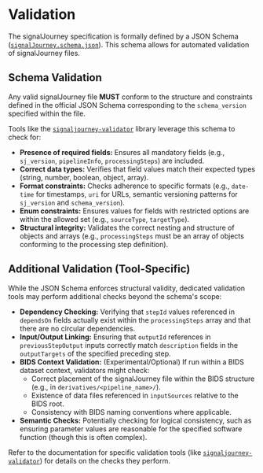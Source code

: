 # Validation

The signalJourney specification is formally defined by a JSON Schema ([`signalJourney.schema.json`](https://github.com/signalJourney/signalJourney/blob/main/schema/signalJourney.schema.json)). This schema allows for automated validation of signalJourney files.

## Schema Validation

Any valid signalJourney file **MUST** conform to the structure and constraints defined in the official JSON Schema corresponding to the `schema_version` specified within the file.

Tools like the [`signaljourney-validator`](../guides/validator_python.md) library leverage this schema to check for:

*   **Presence of required fields:** Ensures all mandatory fields (e.g., `sj_version`, `pipelineInfo`, `processingSteps`) are included.
*   **Correct data types:** Verifies that field values match their expected types (string, number, boolean, object, array).
*   **Format constraints:** Checks adherence to specific formats (e.g., `date-time` for timestamps, `uri` for URLs, semantic versioning patterns for `sj_version` and `schema_version`).
*   **Enum constraints:** Ensures values for fields with restricted options are within the allowed set (e.g., `sourceType`, `targetType`).
*   **Structural integrity:** Validates the correct nesting and structure of objects and arrays (e.g., `processingSteps` must be an array of objects conforming to the processing step definition).

## Additional Validation (Tool-Specific)

While the JSON Schema enforces structural validity, dedicated validation tools may perform additional checks beyond the schema's scope:

*   **Dependency Checking:** Verifying that `stepId` values referenced in `dependsOn` fields actually exist within the `processingSteps` array and that there are no circular dependencies.
*   **Input/Output Linking:** Ensuring that `outputId` references in `previousStepOutput` inputs correctly match `description` fields in the `outputTargets` of the specified preceding step.
*   **BIDS Context Validation:** (Experimental/Optional) If run within a BIDS dataset context, validators might check:
    *   Correct placement of the signalJourney file within the BIDS structure (e.g., in `derivatives/<pipeline_name>/`).
    *   Existence of data files referenced in `inputSources` relative to the BIDS root.
    *   Consistency with BIDS naming conventions where applicable.
*   **Semantic Checks:** Potentially checking for logical consistency, such as ensuring parameter values are reasonable for the specified software function (though this is often complex).

Refer to the documentation for specific validation tools (like [`signaljourney-validator`](../guides/validator_python.md)) for details on the checks they perform. 